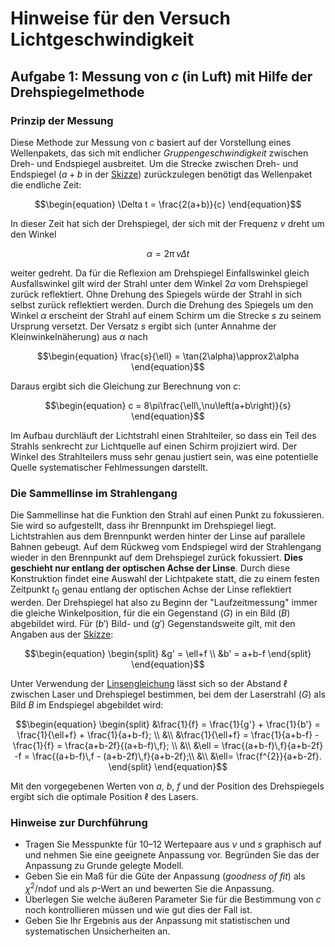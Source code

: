 # Hinweise für den Versuch Lichtgeschwindigkeit

## Aufgabe 1: Messung von $c$ (in Luft) mit Hilfe der Drehspiegelmethode

### Prinzip der Messung

Diese Methode zur Messung von $c$ basiert auf der Vorstellung eines Wellenpakets, das sich mit endlicher *Gruppengeschwindigkeit* zwischen Dreh- und Endspiegel ausbreitet. Um die Strecke zwischen Dreh- und Endspiegel ($a+b$ in der [Skizze](https://git.scc.kit.edu/etp-lehre/p1-for-students/-/blob/Musterprotokoll/Lichtgeschwindigkeit/figures/Drehspiegelmethode.png)) zurückzulegen benötigt das Wellenpaket die endliche Zeit: 

```math
\begin{equation}
\Delta t = \frac{2(a+b)}{c}
\end{equation}
```

In dieser Zeit hat sich der Drehspiegel, der sich mit der Frequenz $\nu$ dreht um den Winkel 

```math
\begin{equation}
\alpha=2\pi\,\nu\Delta t
\end{equation}
```

weiter gedreht. Da für die Reflexion am Drehspiegel Einfallswinkel gleich Ausfallswinkel gilt wird der Strahl unter dem Winkel $2\alpha$ vom Drehspiegel zurück reflektiert. Ohne Drehung des Spiegels würde der Strahl in sich selbst zurück reflektiert werden. Durch die Drehung des Spiegels um den Winkel $\alpha$ erscheint der Strahl auf einem Schirm um die Strecke $s$ zu seinem Ursprung versetzt. Der Versatz $s$ ergibt sich (unter Annahme der Kleinwinkelnäherung) aus $\alpha$ nach

```math
\begin{equation}
\frac{s}{\ell} = \tan(2\alpha)\approx2\alpha
\end{equation}
```

Daraus ergibt sich die Gleichung zur Berechnung von $c$:

```math
\begin{equation}
c = 8\pi\frac{\ell\,\nu\left(a+b\right)}{s}
\end{equation}
```

Im Aufbau durchläuft der Lichtstrahl einen Strahlteiler, so dass ein Teil des Strahls senkrecht zur Lichtquelle auf einen Schirm projiziert wird. Der Winkel des Strahlteilers muss sehr genau justiert sein, was eine potentielle Quelle systematischer Fehlmessungen darstellt.

### Die Sammellinse im Strahlengang

Die Sammellinse hat die Funktion den Strahl auf einen Punkt zu fokussieren. Sie wird so aufgestellt, dass ihr Brennpunkt im Drehspiegel liegt. Lichtstrahlen aus dem Brennpunkt werden hinter der Linse auf parallele Bahnen gebeugt. Auf dem Rückweg vom Endspiegel wird der Strahlengang wieder in den Brennpunkt auf dem Drehspiegel zurück fokussiert. **Dies geschieht nur entlang der optischen Achse der Linse**. Durch diese Konstruktion findet eine Auswahl der Lichtpakete statt, die zu einem festen Zeitpunkt $t_{0}$ genau entlang der optischen Achse der Linse reflektiert werden. Der Drehspiegel hat also zu Beginn der "Laufzeitmessung" immer die gleiche Winkelposition, für die ein Gegenstand ($G$) in ein Bild ($B$) abgebildet wird. Für ($b'$) Bild- und ($g'$) Gegenstandsweite gilt, mit den Angaben aus der [Skizze](https://git.scc.kit.edu/etp-lehre/p1-for-students/-/blob/Musterprotokoll/Lichtgeschwindigkeit/figures/Drehspiegelmethode.png):

```math
\begin{equation}
\begin{split}
&g' = \ell+f \\
&b' = a+b-f
\end{split}
\end{equation}
```

Unter Verwendung der [Linsengleichung](https://de.wikipedia.org/wiki/Linsengleichung) lässt sich so der Abstand $\ell$ zwischen Laser und Drehspiegel bestimmen, bei dem der Laserstrahl ($G$) als Bild $B$ im Endspiegel abgebildet wird:

```math
\begin{equation}
\begin{split}
&\frac{1}{f} = \frac{1}{g'} + \frac{1}{b'} = \frac{1}{\ell+f} + \frac{1}{a+b-f}; \\
&\\
&\frac{1}{\ell+f} = \frac{1}{a+b-f} - \frac{1}{f} = \frac{a+b-2f}{(a+b-f)\,f}; \\
&\\
&\ell = \frac{(a+b-f)\,f}{a+b-2f} -f = \frac{(a+b-f)\,f - (a+b-2f)\,f}{a+b-2f};\\
&\\
&\ell= \frac{f^{2}}{a+b-2f}.
\end{split}
\end{equation}
```

Mit den vorgegebenen Werten von $a$, $b$, $f$ und der Position des Drehspiegels ergibt sich die optimale Position $\ell$ des Lasers.

### Hinweise zur Durchführung

- Tragen Sie Messpunkte für 10–12 Wertepaare aus $\nu$ und $s$ graphisch auf und nehmen Sie eine geeignete Anpassung vor. Begründen Sie das der Anpassung zu Grunde gelegte Modell.
- Geben Sie ein Maß für die Güte der Anpassung (*goodness of fit*) als $\chi^{2}/\mathrm{ndof}$ und als $p$-Wert an und bewerten Sie die Anpassung. 
- Überlegen Sie welche äußeren Parameter Sie für die Bestimmung von $c$ noch kontrollieren müssen und wie gut dies der Fall ist.
- Geben Sie Ihr Ergebnis aus der Anpassung mit statistischen und systematischen Unsicherheiten an. 

